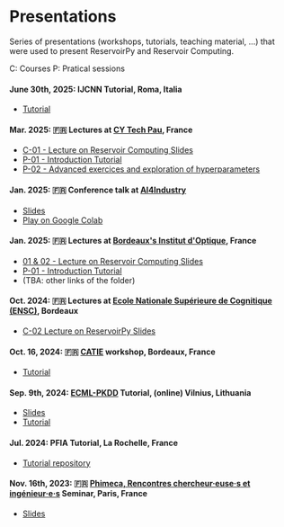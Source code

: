 # Presentations
Series of presentations (workshops, tutorials, teaching material, ...) that were used to present ReservoirPy and Reservoir Computing.

C: Courses
P: Pratical sessions

#### June 30th, 2025: IJCNN Tutorial, Roma, Italia

- [Tutorial](./IJCNN-2025/Introduction.ipynb)

#### Mar. 2025: 🇫🇷 Lectures at [CY Tech Pau](https://cytech.cyu.fr/cy-tech-pau), France
- [C-01 - Lecture on Reservoir Computing Slides](./CY-Tech-Pau-2024-2025/Cours01_Reservoirs-Tutorial-like_M2_CY-Tech-Pau.pdf)
- [P-01 - Introduction Tutorial](./CY-Tech-Pau-2024-2025/TP01_Introduction.ipynb)
- [P-02 - Advanced exercices and exploration of hyperparameters](./CY-Tech-Pau-2024-2025/TP02_Exploration-hyperparametre-pour-prediction-et-classification.ipynb)


#### Jan. 2025: 🇫🇷 Conference talk at [AI4Industry](https://ai4industry.fr/)

- [Slides](./AI4Industry-2025/Presentation_ReservoirPy.pdf)
- [Play on Google Colab](https://colab.research.google.com/github/reservoirpy/presentations/blob/main/AI4Industry-2025/Introduction.ipynb)

#### Jan. 2025: 🇫🇷 Lectures at [Bordeaux's Institut d'Optique](https://www.institutoptique.fr/letablissement/campus-national/linstitut-doptique-bordeaux), France
- [01 & 02 - Lecture on Reservoir Computing Slides](./Institut-d-optique-2024-2025/01a_Reservoirs-Tutorial-like_M2_Instit-Optiq_2024-2025_post.pdf)
- [P-01 - Introduction Tutorial](./Institut-d-optique-2024-2025/01_Introduction.ipynb)
- (TBA: other links of the folder)

#### Oct. 2024: 🇫🇷 Lectures at [Ecole Nationale Supérieure de Cognitique (ENSC)](https://ensc.bordeaux-inp.fr), Bordeaux
- [C-02 Lecture on ReservoirPy Slides](./ENSC-2024/02_ReservoiPy_M2_ENSC_2024-2025.pdf)

#### Oct. 16, 2024: 🇫🇷 [CATIE](https://www.catie.fr/en/home/) workshop, Bordeaux, France
- [Tutorial](./CATIE-2024/Tutoriel.ipynb)

#### Sep. 9th, 2024: [ECML-PKDD](https://sites.google.com/view/reservoir-computing-tf/activities/ecmlpkdd-2024-tutorial-on-reservoir-computing) Tutorial, (online) Vilnius, Lithuania

- [Slides](./ECML-PKDD-2024/ECML-PKDD_2024_RC_workshop_Reservoirpy.pdf)
- [Tutorial](./ECML-PKDD-2024/Introduction.ipynb)

#### Jul. 2024: PFIA Tutorial, La Rochelle, France
- [Tutorial repository](https://github.com/reservoirpy/PFIA2024)

#### Nov. 16th, 2023: 🇫🇷 [Phimeca, Rencontres chercheur·euse·s et ingénieur·e·s](https://seminaire.phimeca.com/edition2023/) Seminar, Paris, France
- [Slides](./Phimeca-2023/Slides.pdf)
